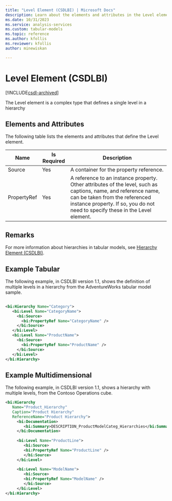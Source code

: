 ```yaml
---
title: "Level Element (CSDLBI) | Microsoft Docs"
description: Learn about the elements and attributes in the Level element, a complex type that defines a single level in a hierarchy.
ms.date: 10/31/2023
ms.service: analysis-services
ms.custom: tabular-models
ms.topic: reference
ms.author: kfollis
ms.reviewer: kfollis
author: minewiskan

---
```

# Level Element (CSDLBI)

[!INCLUDE[csdl-archived](../includes/csdl-archived.md)]

  The Level element is a complex type that defines a single level in a hierarchy  
  
## Elements and Attributes  
 The following table lists the elements and attributes that define the Level element.  
  
|Name|Is Required|Description|  
|----------|-----------------|-----------------|  
|Source|Yes|A container for the property reference.|  
|PropertyRef|Yes|A reference to an instance property. Other attributes of the level, such as captions, name, and reference name, can be taken from the referenced instance property. If so, you do not need to specify these in the Level element.|  
  
## Remarks  
 For more information about hierarchies in tabular models, see [Hierarchy Element &#40;CSDLBI&#41;](hierarchy-element-csdlbi.md).  
  
## Example Tabular 
  
 The following example, in CSDLBI version 1.1, shows the definition of multiple levels in a hierarchy from the AdventureWorks tabular model sample.  
  
```xml   
  
<bi:Hierarchy Name="Category">  
   <bi:Level Name="CategoryName">  
     <bi:Source>  
       <bi:PropertyRef Name="CategoryName" />  
     </bi:Source>  
   </bi:Level>  
   <bi:Level Name="ProductName">  
     <bi:Source>  
       <bi:PropertyRef Name="ProductName" />  
     </bi:Source>  
   </bi:Level>  
</bi:Hierarchy>  
```  
  
## Example Multidimensional  
  
 The following example, in CSDLBI version 1.1, shows a hierarchy with multiple levels, from the Contoso Operations cube.  
  
```xml   
<bi:Hierarchy   
   Name="Product_Hierarchy"   
   Caption="Product Hierarchy"   
   ReferenceName="Product Hierarchy">  
     <bi:Documentation>  
        <bi:Summary>DESCRIPTION_ProductModelCateg_Hierarchies</bi:Summary>  
     </bi:Documentation>  
  
     <bi:Level Name="ProductLine">  
        <bi:Source>  
        <bi:PropertyRef Name="ProductLine" />  
        </bi:Source>  
     </bi:Level>  
  
     <bi:Level Name="ModelName">  
        <bi:Source>  
        <bi:PropertyRef Name="ModelName" />  
        </bi:Source>  
     </bi:Level>  
</bi:Hierarchy>  
```  
